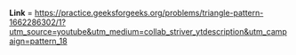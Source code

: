 **Link** = https://practice.geeksforgeeks.org/problems/triangle-pattern-1662286302/1?utm_source=youtube&utm_medium=collab_striver_ytdescription&utm_campaign=pattern_18